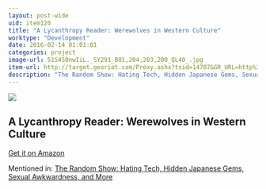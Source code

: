 ```yaml
---
layout: post-wide
uid: item120
title: "A Lycanthropy Reader: Werewolves in Western Culture"
worktype: "Development"
date: 2016-02-14 01:01:01
categories: project
image-url: 51S450nwIiL._SY291_BO1,204,203,200_QL40_.jpg
item-url: http://target.georiot.com/Proxy.ashx?tsid=14707&GR_URL=http%3A%2F%2Fwww.amazon.com%2FLycanthropy-Reader-Werewolves-Western-Culture%2Fdp%2F0815623844
description: "The Random Show: Hating Tech, Hidden Japanese Gems, Sexual Awkwardness, and More"
---
```

<a href="http://target.georiot.com/Proxy.ashx?tsid=14707&GR_URL=http%3A%2F%2Fwww.amazon.com%2FLycanthropy-Reader-Werewolves-Western-Culture%2Fdp%2F0815623844" target="blank"><img src="../../../../img/thumbs/51S450nwIiL._SY291_BO1,204,203,200_QL40_.jpg" class="prod-img"></a>
<h2>A Lycanthropy Reader: Werewolves in Western Culture</h2>
<p><a href="http://target.georiot.com/Proxy.ashx?tsid=14707&GR_URL=http%3A%2F%2Fwww.amazon.com%2FLycanthropy-Reader-Werewolves-Western-Culture%2Fdp%2F0815623844" target="blank">Get it on Amazon</a><p>
<p>Mentioned in: <a href="http://fourhourworkweek.com/2014/11/25/the-random-show-hating-tech-hidden-japanese-gems-sexual-awkwardness-and-more/" target="blank">The Random Show: Hating Tech, Hidden Japanese Gems, Sexual Awkwardness, and More</a></p>
